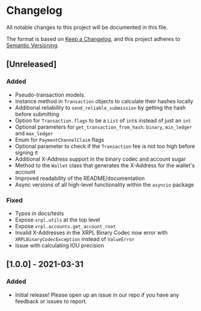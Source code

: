 # Changelog

All notable changes to this project will be documented in this file.

The format is based on [Keep a Changelog](https://keepachangelog.com/en/1.0.0/),
and this project adheres to [Semantic Versioning](https://semver.org/spec/v2.0.0.html).

## [Unreleased]
### Added
- Pseudo-transaction models.
- Instance method in `Transaction` objects to calculate their hashes locally
- Additional reliability to `send_reliable_submission` by getting the hash before submitting
- Option for `Transaction.flags` to be a `List` of `int`s instead of just an `int`
- Optional parameters for `get_transaction_from_hash`: `binary`, `min_ledger` and `max_ledger`
- Enum for `PaymentChannelClaim` flags
- Optional parameter to check if the `Transaction` fee is not too high before signing it
- Additional X-Address support in the binary codec and account sugar
- Method to the `Wallet` class that generates the X-Address for the wallet's account
- Improved readability of the README/documentation
- Async versions of all high-level functionality within the `asyncio` package

### Fixed
- Typos in docs/tests
- Expose `xrpl.utils` at the top level
- Expose `xrpl.accounts.get_account_root`
- Invalid X-Addresses in the XRPL Binary Codec now error with `XRPLBinaryCodecException` instead of `ValueError`
- Issue with calculating IOU precision

## [1.0.0] - 2021-03-31
### Added
- Initial release! Please open up an issue in our repo if you have any
  feedback or issues to report.
